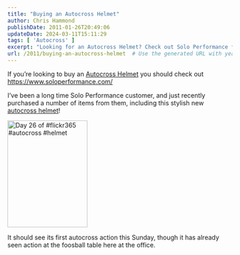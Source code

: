 ```yaml
---
title: "Buying an Autocross Helmet"
author: Chris Hammond
publishDate: 2011-01-26T20:49:06
updateDate: 2024-03-11T15:11:29
tags: [ 'Autocross' ]
excerpt: "Looking for an Autocross Helmet? Check out Solo Performance for stylish options. Get ready for action on the track or even at the office foosball table!"
url: /2011/buying-an-autocross-helmet  # Use the generated URL with year
---
```

<p>If you’re looking to buy an <a href="https://www.soloperformance.com/Helmets-and-Accessories_c_13.html" target="_blank">Autocross Helmet</a> you should check out <a href="https://www.soloperformance.com/">https://www.soloperformance.com/</a></p>  <p>I’ve been a long time Solo Performance customer, and just recently purchased a number of items from them, including this stylish new <a href="https://www.soloperformance.com/Helmets-and-Accessories_c_13.html" target="_blank">autocross helmet</a>!</p>  <p><a href="https://www.flickr.com/photos/chammond/5390956023/"><img border="0" alt="Day 26 of #flickr365 #autocross #helmet" src="https://farm6.static.flickr.com/5296/5390956023_41ce9910af_m.jpg" width="179" height="240" /></a></p>  <p>It should see its first autocross action this Sunday, though it has already seen action at the foosball table here at the office.</p>

